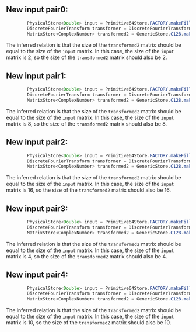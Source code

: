 ## New input pair0:
```java
        PhysicalStore<Double> input = Primitive64Store.FACTORY.makeFilled(2, 1, Uniform.of(-2, 4));
        DiscreteFourierTransform transformer = DiscreteFourierTransform.newInstance(2);
        MatrixStore<ComplexNumber> transformed2 = GenericStore.C128.makeDense(input.size(), 1);
```
The inferred relation is that the size of the `transformed2` matrix should be equal to the size of the `input` matrix. In this case, the size of the `input` matrix is 2, so the size of the `transformed2` matrix should also be 2.

## New input pair1:
```java
        PhysicalStore<Double> input = Primitive64Store.FACTORY.makeFilled(8, 1, Uniform.of(-2, 4));
        DiscreteFourierTransform transformer = DiscreteFourierTransform.newInstance(8);
        MatrixStore<ComplexNumber> transformed2 = GenericStore.C128.makeDense(input.size(), 1);
```
The inferred relation is that the size of the `transformed2` matrix should be equal to the size of the `input` matrix. In this case, the size of the `input` matrix is 8, so the size of the `transformed2` matrix should also be 8.

## New input pair2:
```java
        PhysicalStore<Double> input = Primitive64Store.FACTORY.makeFilled(16, 1, Uniform.of(-2, 4));
        DiscreteFourierTransform transformer = DiscreteFourierTransform.newInstance(16);
        MatrixStore<ComplexNumber> transformed2 = GenericStore.C128.makeDense(input.size(), 1);
```
The inferred relation is that the size of the `transformed2` matrix should be equal to the size of the `input` matrix. In this case, the size of the `input` matrix is 16, so the size of the `transformed2` matrix should also be 16.

## New input pair3:
```java
        PhysicalStore<Double> input = Primitive64Store.FACTORY.makeFilled(4, 1, Uniform.of(-2, 4));
        DiscreteFourierTransform transformer = DiscreteFourierTransform.newInstance(4);
        MatrixStore<ComplexNumber> transformed2 = GenericStore.C128.makeDense(input.size(), 1);
```
The inferred relation is that the size of the `transformed2` matrix should be equal to the size of the `input` matrix. In this case, the size of the `input` matrix is 4, so the size of the `transformed2` matrix should also be 4.

## New input pair4:
```java
        PhysicalStore<Double> input = Primitive64Store.FACTORY.makeFilled(10, 1, Uniform.of(-2, 4));
        DiscreteFourierTransform transformer = DiscreteFourierTransform.newInstance(10);
        MatrixStore<ComplexNumber> transformed2 = GenericStore.C128.makeDense(input.size(), 1);
```
The inferred relation is that the size of the `transformed2` matrix should be equal to the size of the `input` matrix. In this case, the size of the `input` matrix is 10, so the size of the `transformed2` matrix should also be 10.